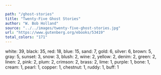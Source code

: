 ```yaml
---

path: "/ghost-stories"
title: "Twenty-Five Ghost Stories"
author: "W. Bob Holland"
source: "../../images/twenty-five-ghost-stories.jpg"
url: "https://www.gutenberg.org/ebooks/53419"
total_colors: "171"
---
```

white: 39, black: 35, red: 18, blue: 15, sand: 7, gold: 6, silver: 6, brown: 5, gray: 5, sunset: 3, snow: 3, blush: 2, wine: 2, yellow: 2, denim: 2, green: 2, linen: 2, pink: 2, plum: 2, crimson: 2, brass: 2, lime: 1, purple: 1, bone: 1, cream: 1, pearl: 1, copper: 1, chestnut: 1, ruddy: 1, buff: 1
